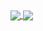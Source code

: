 



<a href="https://github.com//github-readme-stats">
  <img align="center" src="https://github-readme-stats.vercel.app/api?username=rvey&show_icons=true&theme=radicals&bg_color=0d1117&text_color=9e9e9e&title_color=FFFFFF&hide_border=true" />
</a>
<a href="https://github.com/rvey/github-readme-stats">
  <img align="center" src="https://github-readme-stats.vercel.app/api/top-langs/?username=rvey&layout=compact&theme=radicals&bg_color=0d1117&text_color=9e9e9e&title_color=FFFFFF&hide_border=true" />
</a>

